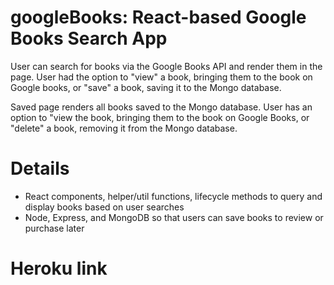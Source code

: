 # googleBooks: React-based Google Books Search App

User can search for books via the Google Books API and render them in the page. User had the option to "view" a book, bringing them to the book on Google books, or "save" a book, saving it to the Mongo database.

Saved page renders all books saved to the Mongo database. User has an option to "view the book, bringing them to the book on Google Books, or "delete" a book, removing it from the Mongo database.

# Details
- React components, helper/util functions, lifecycle methods to query and display books based on user searches
- Node, Express, and MongoDB so that users can save books to review or purchase later

# Heroku link

